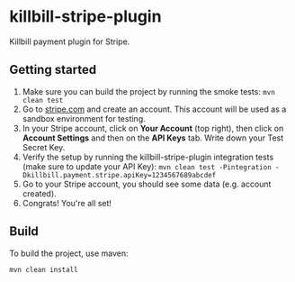 killbill-stripe-plugin
======================

Killbill payment plugin for Stripe.

Getting started
---------------

1. Make sure you can build the project by running the smoke tests: `mvn clean test`
2. Go to [stripe.com](http://stripe.com/) and create an account. This account will be used as a sandbox environment for testing.
3. In your Stripe account, click on **Your Account** (top right), then click on **Account Settings** and then on the **API Keys** tab. Write down your Test Secret Key.
4. Verify the setup by running the killbill-stripe-plugin integration tests (make sure to update your API Key): `mvn clean test -Pintegration -Dkillbill.payment.stripe.apiKey=1234567689abcdef`
5. Go to your Stripe account, you should see some data (e.g. account created).
6. Congrats! You're all set!

Build
-----

To build the project, use maven:

    mvn clean install
